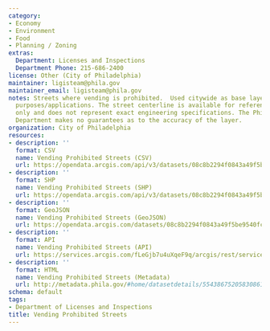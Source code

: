 ```yaml
---
category:
- Economy
- Environment
- Food
- Planning / Zoning
extras:
  Department: Licenses and Inspections
  Department Phone: 215-686-2400
license: Other (City of Philadelphia)
maintainer: ligisteam@phila.gov
maintainer_email: ligisteam@phila.gov
notes: Streets where vending is prohibited.  Used citywide as base layer for many
  purposes/applications. The street centerline is available for reference purposes
  only and does not represent exact engineering specifications. The Philadelphia Streets
  Department makes no guarantees as to the accuracy of the layer.
organization: City of Philadelphia
resources:
- description: ''
  format: CSV
  name: Vending Prohibited Streets (CSV)
  url: https://opendata.arcgis.com/api/v3/datasets/08c8b2294f0843a49f5be9540fcab268_0/downloads/data?format=csv&spatialRefId=4326
- description: ''
  format: SHP
  name: Vending Prohibited Streets (SHP)
  url: https://opendata.arcgis.com/api/v3/datasets/08c8b2294f0843a49f5be9540fcab268_0/downloads/data?format=shp&spatialRefId=4326
- description: ''
  format: GeoJSON
  name: Vending Prohibited Streets (GeoJSON)
  url: https://opendata.arcgis.com/datasets/08c8b2294f0843a49f5be9540fcab268_0.geojson
- description: ''
  format: API
  name: Vending Prohibited Streets (API)
  url: https://services.arcgis.com/fLeGjb7u4uXqeF9q/arcgis/rest/services/Vending_Prohibited_Streets/FeatureServer/0/query?outFields=*&where=1%3D1
- description: ''
  format: HTML
  name: Vending Prohibited Streets (Metadata)
  url: http://metadata.phila.gov/#home/datasetdetails/5543867520583086178c4f3d/representationdetails/55438ac69b989a05172d0d73/
schema: default
tags:
- Department of Licenses and Inspections
title: Vending Prohibited Streets
---
```

